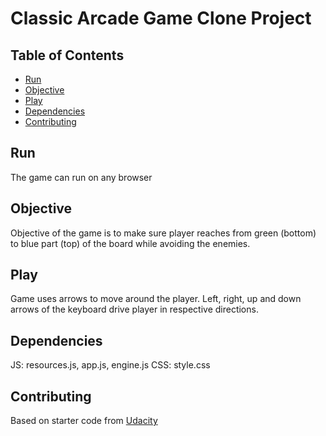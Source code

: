 # Classic Arcade Game Clone Project

## Table of Contents

- [Run](#run)
- [Objective](#objective)
- [Play](#play)
- [Dependencies](#dependencies)
- [Contributing](#contributing)

## Run
The game can run on any browser

## Objective
Objective of the game is to make sure player reaches from green (bottom) to blue part (top) of the board while avoiding the enemies.

## Play
Game uses arrows to move around the player. Left, right, up and down arrows of the keyboard drive player in respective directions.

## Dependencies
JS: resources.js, app.js, engine.js
CSS: style.css

## Contributing
Based on starter code from [Udacity](https://github.com/udacity/frontend-nanodegree-arcade-game)
